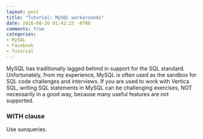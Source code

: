 ```yaml
---
layout: post
title: "Tutorial: MySQL workarounds"
date: 2016-08-26 01:42:23 -0700
comments: true
categories: 
- MySQL
- Facebook
- Tutorial
---
```


MySQL has traditionally lagged behind in support for the SQL standard. 
Unfortunately, from my experience, MySQL is often used as the sandbox for SQL code challenges and interviews. 
If you are used to work with Vertica SQL, writing SQL statements in MySQL can be challenging exercises, NOT necessarily in a good way, because many useful features are not supported.

<!--more-->

### WITH clause

Use sunqueries.

